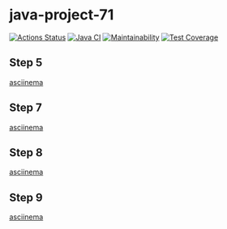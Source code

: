 # java-project-71
[![Actions Status](https://github.com/lastchance2737/java-project-71/workflows/hexlet-check/badge.svg)](https://github.com/lastchance2737/java-project-71/actions)
[![Java CI](https://github.com/lastchance2737/java-project-71/actions/workflows/main.yml/badge.svg)](https://github.com/lastchance2737/java-project-71/actions/workflows/main.yml)
[![Maintainability](https://api.codeclimate.com/v1/badges/47fe00b2de4faff5e279/maintainability)](https://codeclimate.com/github/lastchance2737/java-project-71/maintainability)
[![Test Coverage](https://api.codeclimate.com/v1/badges/47fe00b2de4faff5e279/test_coverage)](https://codeclimate.com/github/lastchance2737/java-project-71/test_coverage)

## Step 5
[asciinema](https://asciinema.org/a/ES64hIz9L0ZNBXCwwdtCtzuNf)

## Step 7
[asciinema](https://asciinema.org/a/e3XxPJikzBEJwqmSoFKCdHhbz)

## Step 8
[asciinema](https://asciinema.org/a/UPcZI2URxhRfb7CltNMi8dUM9)

## Step 9
[asciinema](https://asciinema.org/a/9M9fxztLlVYYi09v5bJaeGv9V)
